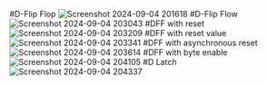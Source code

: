 #D-Flip Flop
![Screenshot 2024-09-04 201618](https://github.com/user-attachments/assets/513d9827-144a-4b26-967b-497cc44de0ee)
#D-Flip Flow
![Screenshot 2024-09-04 203043](https://github.com/user-attachments/assets/584011cb-da7f-4242-9f88-50286e44fa90)
#DFF with reset
![Screenshot 2024-09-04 203209](https://github.com/user-attachments/assets/844bc38b-7bb2-450b-9090-ae725cfdb732)
#DFF with reset value
![Screenshot 2024-09-04 203341](https://github.com/user-attachments/assets/d3030125-950a-446e-8918-a215f3ff7ac8)
#DFF with asynchronous reset
![Screenshot 2024-09-04 203614](https://github.com/user-attachments/assets/1927a3be-6e97-429b-bdb4-899e72f0db05)
#DFF with byte enable
![Screenshot 2024-09-04 204105](https://github.com/user-attachments/assets/1edcb94d-263c-4258-ad8f-f98c30e24cc1)
#D Latch
![Screenshot 2024-09-04 204337](https://github.com/user-attachments/assets/002e52cc-e3cd-4fc1-9d84-7418336dbc9c)
